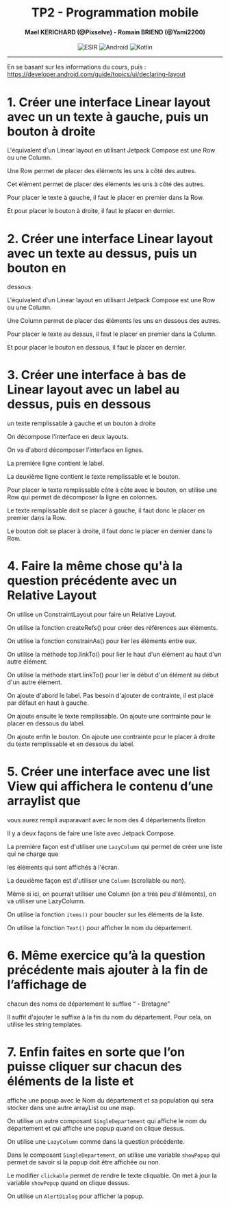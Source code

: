 <h1 align="center">TP2 - Programmation mobile</h1>
<h4 align="center">Mael KERICHARD (@Pixselve) - Romain BRIEND (@Yami2200)</h4>
<p align="center">
   <img src="https://img.shields.io/badge/-ESIR-orange" alt="ESIR">
   <img src="https://img.shields.io/badge/-Android-blue" alt="Android">
   <img src="https://img.shields.io/badge/-Kotlin-red" alt="Kotlin">
</p>

---

En se basant sur les informations du cours, puis :
https://developer.android.com/guide/topics/ui/declaring-layout

# 1. Créer une interface Linear layout avec un un texte à gauche, puis un bouton à droite

L'équivalent d'un Linear layout en utilisant Jetpack Compose est une Row ou une Column.

Une Row permet de placer des éléments les uns à côté des autres.

Cet élément permet de placer des éléments les uns à côté des autres.

Pour placer le texte à gauche, il faut le placer en premier dans la Row.

Et pour placer le bouton à droite, il faut le placer en dernier.

# 2. Créer une interface Linear layout avec un texte au dessus, puis un bouton en
   dessous

L'équivalent d'un Linear layout en utilisant Jetpack Compose est une Row ou une Column.

Une Column permet de placer des éléments les uns en dessous des autres.

Pour placer le texte au dessus, il faut le placer en premier dans la Column.

Et pour placer le bouton en dessous, il faut le placer en dernier.

# 3. Créer une interface à bas de Linear layout avec un label au dessus, puis en dessous
   un texte remplissable à gauche et un bouton à droite

On décompose l'interface en deux layouts.

On va d'abord décomposer l'interface en lignes.

La première ligne contient le label.

La deuxième ligne contient le texte remplissable et le bouton.

Pour placer le texte remplissable côte à côte avec le bouton, on utilise une Row qui permet de
décomposer la ligne en colonnes.

Le texte remplissable doit se placer à gauche, il faut donc le placer en premier dans la Row.

Le bouton doit se placer à droite, il faut donc le placer en dernier dans la Row.

# 4. Faire la même chose qu'à la question précédente avec un Relative Layout

On utilise un ConstraintLayout pour faire un Relative Layout.

On utilise la fonction createRefs() pour créer des références aux éléments.

On utilise la fonction constrainAs() pour lier les éléments entre eux.

On utilise la méthode top.linkTo() pour lier le haut d'un élément au haut d'un autre élément.

On utilise la méthode start.linkTo() pour lier le début d'un élément au début d'un autre élément.

On ajoute d'abord le label. Pas besoin d'ajouter de contrainte, il est placé par défaut en haut à
gauche.

On ajoute ensuite le texte remplissable. On ajoute une contrainte pour le placer en dessous du
label.

On ajoute enfin le bouton. On ajoute une contrainte pour le placer à droite du texte remplissable et
en dessous du label.

# 5. Créer une interface avec une list View qui affichera le contenu d’une arraylist que
   vous aurez rempli auparavant avec le nom des 4 départements Breton

Il y a deux façons de faire une liste avec Jetpack Compose.

La première façon est d'utiliser une `LazyColumn` qui permet de créer une liste qui ne charge que

les éléments qui sont affichés à l'écran.

La deuxième façon est d'utiliser une `Column` (scrollable ou non).

Même si ici, on pourrait utiliser une Column (on a très peu d'éléments), on va utiliser une
LazyColumn.

On utilise la fonction `items()` pour boucler sur les éléments de la liste.

On utilise la fonction `Text()` pour afficher le nom du département.

# 6. Même exercice qu’à la question précédente mais ajouter à la fin de l’affichage de
   chacun des noms de département le suffixe “ - Bretagne”

Il suffit d'ajouter le suffixe à la fin du nom du département. Pour cela, on utilise les string
templates.

# 7. Enfin faites en sorte que l’on puisse cliquer sur chacun des éléments de la liste et
   affiche une popup avec le Nom du département et sa population qui sera stocker
   dans une autre arrayList ou une map.

On utilise un autre composant `SingleDepartement` qui affiche le nom du département et qui affiche
une popup quand on clique dessus.

On utilise une `LazyColumn` comme dans la question précédente.

Dans le composant `SingleDepartement`, on utilise une variable `showPopup` qui permet de savoir si
la popup doit être affichée ou non.

Le modifier `clickable` permet de rendre le texte cliquable. On met à jour la variable `showPopup`
quand on clique dessus.

On utilise un `AlertDialog` pour afficher la popup.